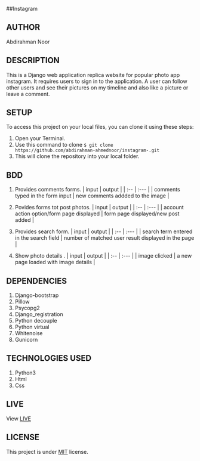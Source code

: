 ##Instagram

## AUTHOR
Abdirahman Noor

## DESCRIPTION
This is a Django web application replica website for popular photo app instagram. It requires users to sign in to the application. A user can follow other users and see their pictures on my timeline and also like a picture or leave a comment. 

## SETUP 
To access this project on your local files, you can clone it using these steps:
1. Open your Terminal.
2. Use this command to clone `$ git clone https://github.com/abdirahman-ahmednoor/instagram-.git`
3. This will clone the repository into your local folder.

## BDD 
1. Provides comments forms.
    | input    |     output  | 
         | :--        | :---        |
    | comments typed in the form input   | new comments addded to the image |

2. Povides forms tot post photos.
    | input    |     output  | 
        | :--        | :---        |
    | account action option/form page displayed   | form page displayed/new post added | 

3. Provides search form.
    | input    |     output  | 
      | :--        | :---        |
    | search term entered in the search field  | number of matched user result displayed in the page | 

4. Show photo details .
    | input    |     output  | 
      | :--        | :---        |
    | image clicked | a new page loaded with image details | 

## DEPENDENCIES
1. Django-bootstrap
2. Pillow
3. Psycopg2
4. Django_registration
5. Python decouple
6. Python virtual
7. Whitenoise
8. Gunicorn

## TECHNOLOGIES USED
1. Python3 
2. Html
3. Css

## LIVE
View [LIVE](https://instagram-clone12.herokuapp.com/accounts/login/?next=/)

## LICENSE
This project is under [MIT](License) license.